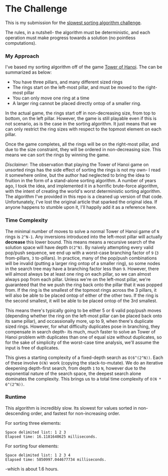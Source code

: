 # The Challenge

This is my submission for the [slowest sorting algorithm challenge](https://github.com/Tom3s/slow-sort-challenge). 

The rules, in a nutshell- the algorithm must be deterministic, and each operation must make progress towards a solution (no pointless computations).

### My Approach

I've based my sorting algorithm off of the game [Tower of Hanoi](https://en.wikipedia.org/wiki/Tower_of_Hanoi). The can be summarized as below:

- You have three pillars, and many different sized rings
- The rings start on the left-most pillar, and must be moved to the right-most pillar
- You can only move one ring at a time
- A larger ring cannot be placed directly ontop of a smaller ring.

In the actual game, the rings start off in non-decreasing size, from top to bottom, on the left pillar. However, the game is still playable even if this is not scenario, as is the case in the sorting algorithm. It just means that we can only restrict the ring sizes with respect to the topmost element on each pillar.

Once the game completes, all the rings will be on the right-most pillar, and due to the size constraint, they will be ordered in non-decreasing size. This means we can sort the rings by winning the game. 

*Disclaimer*: The observation that playing the Tower of Hanoi game on unsorted rings has the side effect of sorting the rings is not my own- I read it somewhere online, but the author had neglected to bring the idea to fruition in the form of a stand-alone sorting algorithm. A number of years ago, I took the idea, and implemented it in a horrific brute-force algorithm, with the intent of creating the world's worst deterministic sorting algorithm. The algorithm I've provided in this repo is a cleaned up version of that code. Unfortunately, I've lost the original article that sparked the original idea. If anyone happens to stumble upon it, I'll happily add it as a reference here.

### Time Complexity

The minimal number of moves to solve a normal Tower of Hanoi game of `N` rings is `2^N-1`. Any inversions introduced into the left-most pillar will actually **decrease** this lower bound. This means means a recursive search of the solution space will have depth `O(2^N)`. By naively attempting every valid pop/push sequence, we end up with a worst-case branching factor of `9` (`3` from-pillars, `3` to-pillars). In practice, many of the pop/push combinations will be invalid (putting a larger ring ontop of a smaller ring), so some nodes in the search tree may have a branching factor less than `9`. However, there will almost always be at least one ring on each pillar, so we can almost always pop from each pillar. Unless we're on the left-most pillar, we're guaranteed that the we push the ring back onto the pillar that it was popped from. If the ring is the smallest of the topmost rings across the 3 pillars, it will also be able to be placed ontop of either of the other two. If the ring is the second smallest, it will be able to be placed ontop of the 3rd smallest. 

This means there's typically going to be either 5 or 6 valid pop/push moves (depending whether the ring on the left-most pillar can be placed back onto its same pillar), and occassionally more, up to 9, when there's duplicate sized rings. However, for what difficulty duplicates pose in branching, they compensate in search depth- its much, much faster to solve an Tower of Hanoi problem with duplicates than one of equal size without duplicates, so for the sake of simplicity of the worst-case time analysis, we'll assume the input is free of duplicates.

This gives a starting complexity of a fixed-depth search as `O(6^(2^N))`. Each of these involve `O(N)` work (copying the stack-to-mutate). We do an iterative deepening depth-first search, from depth `1` to `N`, however due to the exponential nature of the search space, the deepest search alone dominates the complexity. This brings us to a total time complexity of `O(N * 6^(2^N))`.


### Runtime

This algorithm is incredibly slow. Its slowest for values sorted in non-descending order, and fastest for non-increasing order. 

For sorting three elements:
```
Space delimited list: 1 2 3
Elapsed time: 16.1181640625 milliseconds.
```
For sorting four elements:
```
Space delimited list: 1 2 3 4
Elapsed time: 5850997.044677734 milliseconds.

```
-which is about 1.6 hours.

